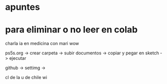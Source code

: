 # apuntes 

# para eliminar o no leer en colab

charla ia en medicina con mari wow

ps5s.org -> crear carpeta -> subir documentos -> copiar y pegar en sketch -> ejecutar

github -> settimg ->

cl de la u de chile wi
